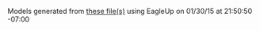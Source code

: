 Models generated from [these file(s)](https://raw.github.com/sparkfun/MPU-9150_Breakout/ec74536b7178e422a0e76cd3beac0497361280f1/hardware/mpu-9150_breakout.brd) using EagleUp on 01/30/15 at 21:50:50 -07:00
